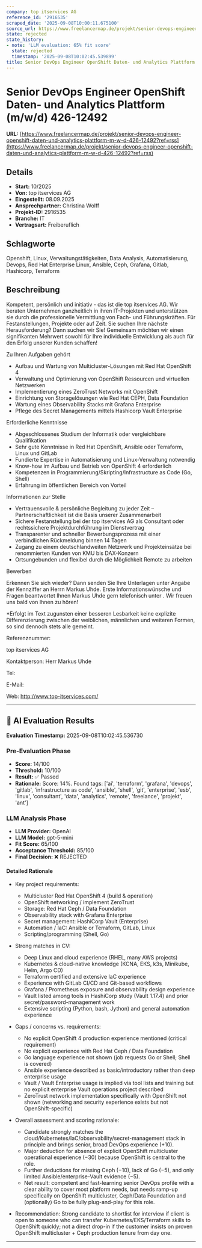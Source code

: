 ```yaml
---
company: top itservices AG
reference_id: '2916535'
scraped_date: '2025-09-08T10:00:11.675100'
source_url: https://www.freelancermap.de/projekt/senior-devops-engineer-openshift-daten-und-analytics-plattform-m-w-d-426-12492?ref=rss
state: rejected
state_history:
- note: 'LLM evaluation: 65% fit score'
  state: rejected
  timestamp: '2025-09-08T10:02:45.539899'
title: Senior DevOps Engineer OpenShift Daten- und Analytics Plattform (m/w/d) 426-12492
---
```



# Senior DevOps Engineer OpenShift Daten- und Analytics Plattform (m/w/d) 426-12492
**URL:** [https://www.freelancermap.de/projekt/senior-devops-engineer-openshift-daten-und-analytics-plattform-m-w-d-426-12492?ref=rss](https://www.freelancermap.de/projekt/senior-devops-engineer-openshift-daten-und-analytics-plattform-m-w-d-426-12492?ref=rss)
## Details
- **Start:** 10/2025
- **Von:** top itservices AG
- **Eingestellt:** 08.09.2025
- **Ansprechpartner:** Christina Wolff
- **Projekt-ID:** 2916535
- **Branche:** IT
- **Vertragsart:** Freiberuflich

## Schlagworte
Openshift, Linux, Verwaltungstätigkeiten, Data Analysis, Automatisierung, Devops, Red Hat Enterprise Linux, Ansible, Ceph, Grafana, Gitlab, Hashicorp, Terraform

## Beschreibung
Kompetent, persönlich und initiativ - das ist die top itservices AG. Wir beraten Unternehmen ganzheitlich in ihren IT-Projekten und unterstützen sie durch die professionelle Vermittlung von Fach- und Führungskräften. Für Festanstellungen, Projekte oder auf Zeit.
Sie suchen Ihre nächste Herausforderung? Dann suchen wir Sie!
Gemeinsam möchten wir einen signifikanten Mehrwert sowohl für Ihre individuelle Entwicklung als auch für den Erfolg unserer Kunden schaffen!

Zu Ihren Aufgaben gehört

- Aufbau und Wartung von Multicluster-Lösungen mit Red Hat OpenShift 4
- Verwaltung und Optimierung von OpenShift Ressourcen und virtuellen Netzwerken
- Implementierung eines ZeroTrust Networks mit OpenShift
- Einrichtung von Storagelösungen wie Red Hat CEPH, Data Foundation
- Wartung eines Observability Stacks mit Grafana Enterprise
- Pflege des Secret Managements mittels Hashicorp Vault Enterprise

Erforderliche Kenntnisse

- Abgeschlossenes Studium der Informatik oder vergleichbare Qualifikation
- Sehr gute Kenntnisse in Red Hat OpenShift, Ansible oder Terraform, Linux und GitLab
- Fundierte Expertise in Automatisierung und Linux-Verwaltung notwendig
- Know-how im Aufbau und Betrieb von OpenShift 4 erforderlich
- Kompetenzen in Programmierung/Skripting/Infrastructure as Code (Go, Shell)
- Erfahrung im öffentlichen Bereich von Vorteil

Informationen zur Stelle

- Vertrauensvolle & persönliche Begleitung zu jeder Zeit – Partnerschaftlichkeit ist die Basis unserer Zusammenarbeit
- Sichere Festanstellung bei der top itservices AG als Consultant oder rechtssichere Projektdurchführung im Dienstvertrag
- Transparenter und schneller Bewerbungsprozess mit einer verbindlichen Rückmeldung binnen 14 Tagen
- Zugang zu einem deutschlandweiten Netzwerk und Projekteinsätze bei renommierten Kunden von KMU bis DAX-Konzern
- Ortsungebunden und flexibel durch die Möglichkeit Remote zu arbeiten

Bewerben

Erkennen Sie sich wieder? Dann senden Sie Ihre Unterlagen unter Angabe der Kennziffer an Herrn Markus Uhde. Erste Informationswünsche und Fragen beantwortet Ihnen Markus Uhde gern telefonisch unter . Wir freuen uns bald von Ihnen zu hören!

*Erfolgt im Text zugunsten einer besseren Lesbarkeit keine explizite Differenzierung zwischen der weiblichen, männlichen und weiteren Formen, so sind dennoch stets alle gemeint.

Referenznummer:

top itservices AG

Kontaktperson:
Herr Markus Uhde

Tel:

E-Mail:

Web: http://www.top-itservices.com/

---

## 🤖 AI Evaluation Results

**Evaluation Timestamp:** 2025-09-08T10:02:45.536730

### Pre-Evaluation Phase
- **Score:** 14/100
- **Threshold:** 10/100
- **Result:** ✅ Passed
- **Rationale:** Score: 14%. Found tags: ['ai', 'terraform', 'grafana', 'devops', 'gitlab', 'infrastructure as code', 'ansible', 'shell', 'git', 'enterprise', 'esb', 'linux', 'consultant', 'data', 'analytics', 'remote', 'freelance', 'projekt', 'ant']

### LLM Analysis Phase
- **LLM Provider:** OpenAI
- **LLM Model:** gpt-5-mini
- **Fit Score:** 65/100
- **Acceptance Threshold:** 85/100
- **Final Decision:** ❌ REJECTED

#### Detailed Rationale
- Key project requirements:
  - Multicluster Red Hat OpenShift 4 (build & operation)
  - OpenShift networking / implement ZeroTrust
  - Storage: Red Hat Ceph / Data Foundation
  - Observability stack with Grafana Enterprise
  - Secret management: HashiCorp Vault (Enterprise)
  - Automation / IaC: Ansible or Terraform, GitLab, Linux
  - Scripting/programming (Shell, Go)

- Strong matches in CV:
  - Deep Linux and cloud experience (RHEL, many AWS projects)
  - Kubernetes & cloud-native knowledge (KCNA, EKS, k3s, Minikube, Helm, Argo CD)
  - Terraform certified and extensive IaC experience
  - Experience with GitLab CI/CD and Git-based workflows
  - Grafana / Prometheus exposure and observability design experience
  - Vault listed among tools in HashiCorp study (Vault 1.17.4) and prior secret/password-management work
  - Extensive scripting (Python, bash, Jython) and general automation experience

- Gaps / concerns vs. requirements:
  - No explicit OpenShift 4 production experience mentioned (critical requirement)
  - No explicit experience with Red Hat Ceph / Data Foundation
  - Go language experience not shown (job requests Go or Shell; Shell is covered)
  - Ansible experience described as basic/introductory rather than deep enterprise usage
  - Vault / Vault Enterprise usage is implied via tool lists and training but no explicit enterprise Vault operations project described
  - ZeroTrust network implementation specifically with OpenShift not shown (networking and security experience exists but not OpenShift-specific)

- Overall assessment and scoring rationale:
  - Candidate strongly matches the cloud/Kubernetes/IaC/observability/secret-management stack in principle and brings senior, broad DevOps experience (+10).
  - Major deduction for absence of explicit OpenShift multicluster operational experience (−30) because OpenShift is central to the role.
  - Further deductions for missing Ceph (−10), lack of Go (−5), and only limited Ansible/enterprise-Vault evidence (−5).
  - Net result: competent and fast-learning senior DevOps profile with a clear ability to cover most platform needs, but needs ramp-up specifically on OpenShift multicluster, Ceph/Data Foundation and (optionally) Go to be fully plug-and-play for this role.

- Recommendation: Strong candidate to shortlist for interview if client is open to someone who can transfer Kubernetes/EKS/Terraform skills to OpenShift quickly; not a direct drop-in if the customer insists on proven OpenShift multicluster + Ceph production tenure from day one.

---
